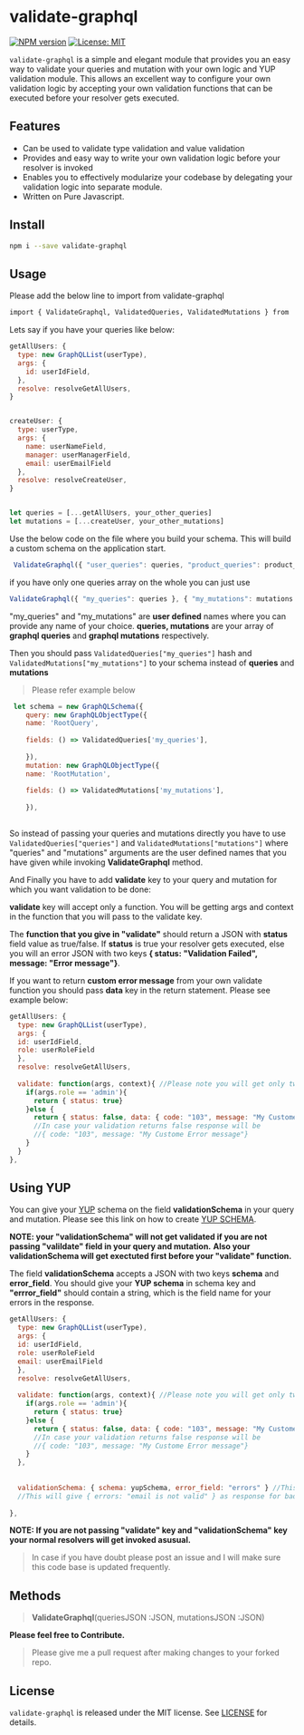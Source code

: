 <!-- <p align="center"><img src="https://validate-graphql.s3.amazonaws.com/ezgif.com-gif-maker+(1).gif" width="250" />
<img src="https://validate-graphql.s3.amazonaws.com/ezgif.com-gif-maker+(2).gif" width="250" /></p> -->

# validate-graphql
[![NPM version](https://img.shields.io/npm/v/validate-graphql.svg?style=popout-square)](https://www.npmjs.com/package/validate-graphql)
[![License: MIT](https://img.shields.io/github/license/ganeshcse2991/validate-graphql.svg)](https://opensource.org/licenses/MIT)

`validate-graphql` is a simple and elegant module that provides you an easy way to validate your queries and mutation with your own logic and YUP validation module.
This allows an excellent way to configure your own validation logic by accepting your own validation functions that can be executed before your resolver gets executed.

## Features
- Can be used to validate type validation and value validation
- Provides and easy way to write your own validation logic before your resolver is invoked
- Enables you to effectively modularize your codebase by delegating your validation logic into separate module.
- Written on Pure Javascript.

## Install
```sh
npm i --save validate-graphql
```
## Usage
Please add the below line to import from validate-graphql

```sh
import { ValidateGraphql, ValidatedQueries, ValidatedMutations } from 'validate-graphql';
```

Lets say if you have your queries like below:
```javascript
getAllUsers: {
  type: new GraphQLList(userType),
  args: {
  	id: userIdField,
  },
  resolve: resolveGetAllUsers,
}


createUser: {
  type: userType,
  args: {
  	name: userNameField,
	manager: userManagerField,
	email: userEmailField
  },
  resolve: resolveCreateUser,
}


let queries = [...getAllUsers, your_other_queries]
let mutations = [...createUser, your_other_mutations]
```
Use the below code on the file where you build your schema. This will build a custom schema on the application start.
```javascript
 ValidateGraphql({ "user_queries": queries, "product_queries": product_queries }, { "user_mutations": mutations }); 
 ```
 
 if you have only one queries array on the whole you can just use
 ```javascript
 ValidateGraphql({ "my_queries": queries }, { "my_mutations": mutations });
 ```
 "my_queries" and "my_mutations" are **user defined** names where you can provide any name of your choice.
 **queries, mutations** are your array of **graphql queries** and **graphql mutations** respectively.
 
 Then you should pass ```ValidatedQueries["my_queries"]``` hash and ```ValidatedMutations["my_mutations"]``` to your schema 
 instead of **queries** and **mutations**
 
> Please refer example below
```javascript
 let schema = new GraphQLSchema({
	query: new GraphQLObjectType({
	name: 'RootQuery',
	
	fields: () => ValidatedQueries['my_queries'], 
	
	}),
	mutation: new GraphQLObjectType({
	name: 'RootMutation',
	
	fields: () => ValidatedMutations['my_mutations'],
	
	}),
   
```
So instead of passing your queries and mutations directly you have to use ```ValidatedQueries["queries"]``` and 
```ValidatedMutations["mutations"]``` where "queries" and "mutations" arguments are the user defined names that you have given 
while invoking **ValidateGraphql** method.

And Finally you have to add **validate** key to your query and mutation for which you want validation to be done:

**validate** key will accept only a function. You will be getting args and context in the function that you will pass
to the validate key.

The **function that you give in "validate"** should return a JSON with **status** field value as true/false.
If **status** is true your resolver gets executed, else you will an error JSON with two keys **{ status: "Validation Failed", message: "Error message"}**.

If you want to return **custom error message** from your own validate function you should pass **data** key in the 
return statement. Please see example below:

```javascript
getAllUsers: {
  type: new GraphQLList(userType),
  args: {
  id: userIdField,
  role: userRoleField
  },
  resolve: resolveGetAllUsers,
  
  validate: function(args, context){ //Please note you will get only two arguments args and context
    if(args.role == 'admin'){
      return { status: true}
    }else {
      return { status: false, data: { code: "103", message: "My Custome Error message"}}
      //In case your validation returns false response will be
      //{ code: "103", message: "My Custome Error message"}
    }
  }
},
```

## Using YUP

You can give your [YUP](https://github.com/jquense/yup) schema on the field **validationSchema** in your query and mutation.
Please see this link on how to create [YUP SCHEMA](https://github.com/jquense/yup).

**NOTE: your "validationSchema"  will not get validated if you are not passing "valildate" field in your query and mutation.**
**Also your validationSchema will get exectuted first before your "validate" function.**

The field **validationSchema** accepts a JSON with two keys **schema** and **error_field**. You should give your **YUP schema** in schema key and **"errror_field"** should contain a string, which is the field name for your errors in the response.

```javascript
getAllUsers: {
  type: new GraphQLList(userType),
  args: {
  id: userIdField,
  role: userRoleField
  email: userEmailField
  },
  resolve: resolveGetAllUsers,
  
  validate: function(args, context){ //Please note you will get only two arguments args and context
    if(args.role == 'admin'){
      return { status: true}
    }else {
      return { status: false, data: { code: "103", message: "My Custome Error message"}}
      //In case your validation returns false response will be
      //{ code: "103", message: "My Custome Error message"}
    }
  },
  
  
  validationSchema: { schema: yupSchema, error_field: "errors" } //This will get executed before validate function
  //This will give { errors: "email is not valid" } as response for bad emails
  
},
```

**NOTE: If you are not passing "validate" key and "validationSchema" key your normal resolvers will get invoked asusual.**

>In case if you have doubt please post an issue and I will make sure this code base is updated frequently.

## Methods
> **ValidateGraphql**(queriesJSON :JSON, mutationsJSON :JSON)

**Please feel free to Contribute.**

>Please give me a pull request after making changes to your forked repo.

## License
`validate-graphql` is released under the MIT license. See [LICENSE](./LICENSE) for details.  
